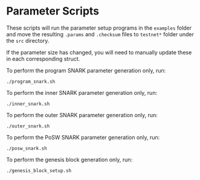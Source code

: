 # Parameter Scripts

These scripts will run the parameter setup programs in the `examples` folder and move the resulting `.params`
and `.checksum` files to `testnet*` folder under the `src` directory.

If the parameter size has changed, you will need to manually update these in each corresponding struct.

To perform the program SNARK parameter generation only, run:
```$xslt
./program_snark.sh
```

To perform the inner SNARK parameter generation only, run:
```$xslt
./inner_snark.sh
```

To perform the outer SNARK parameter generation only, run:
```$xslt
./outer_snark.sh
```

To perform the PoSW SNARK parameter generation only, run:
```$xslt
./posw_snark.sh
```

To perform the genesis block generation only, run:
```$xslt
./genesis_block_setup.sh
```
